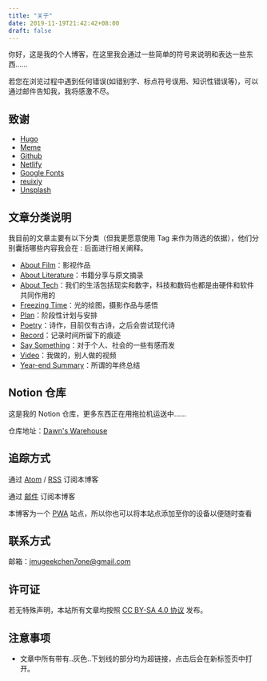 ```yaml
---
title: "关于"
date: 2019-11-19T21:42:42+08:00
draft: false
---
```


你好，这是我的个人博客，在这里我会通过一些简单的符号来说明和表达一些东西……

若您在浏览过程中遇到任何错误(如错别字、标点符号误用、知识性错误等)，可以通过邮件告知我，我将感激不尽。

## 致谢

- [Hugo](https://gohugo.io/)
- [Meme](https://themes.gohugo.io/hugo-theme-meme/)
- [Github](https://github.com/)
- [Netlify](https://app.netlify.com/)
- [Google Fonts](https://fonts.google.com/)
- [reuixiy](https://io-oi.me/)
- [Unsplash](https://unsplash.com/)

## 文章分类说明

我目前的文章主要有以下分类（但我更愿意使用 Tag 来作为筛选的依据），他们分别囊括哪些内容我会在`：`后面进行相关阐释。

- [About Film](https://dawner.top/categories/about-film/)：影视作品
- [About Literature](https://dawner.top/categories/about-literature/)：书籍分享与原文摘录
- [About Tech](https://dawner.top/categories/about-tech/)：我们的生活包括现实和数字，科技和数码也都是由硬件和软件共同作用的
- [Freezing Time](https://dawner.top/categories/freezing-time/)：光的绘图，摄影作品与感悟
- [Plan](https://dawner.top/categories/plan/)：阶段性计划与安排
- [Poetry](https://dawner.top/categories/poetry/)：诗作，目前仅有古诗，之后会尝试现代诗
- [Record](https://dawner.top/categories/record/)：记录时间所留下的痕迹
- [Say Something](https://dawner.top/categories/say-something/)：对于个人、社会的一些有感而发
- [Video](https://dawner.top/categories/video/)：我做的，别人做的视频
- [Year-end Summary](https://dawner.top/categories/year-end-summary/)：所谓的年终总结

## Notion 仓库

这是我的 Notion 仓库，更多东西正在用拖拉机运送中......

仓库地址：[Dawn's Warehouse](https://www.notion.so/imdawn/Dawn-s-Warehouse-f16d22567aa04496b4e8aa2a2df9ff58)

## 追踪方式

通过 [Atom](https://dawner.top/atom.xml) / [RSS](https://dawner.top/rss.xml) 订阅本博客

通过 [邮件](http://eepurl.com/gZ4Djv) 订阅本博客

本博客为一个 [PWA](https://web.dev/progressive-web-apps/) 站点，所以你也可以将本站点添加至你的设备以便随时查看

## 联系方式

邮箱：[jmugeekchen7one@gmail.com](https://mail.google.com/mail/u/0/?view=cm&fs=1&tf=1&source=mailto&to=jmugeekchen7one@gmail.com)

##  许可证

若无特殊声明，本站所有文章均按照 [CC BY-SA 4.0 协议](https://creativecommons.org/licenses/by-sa/4.0/) 发布。

## 注意事项

* 文章中所有带有..灰色..下划线的部分均为超链接，点击后会在新标签页中打开。